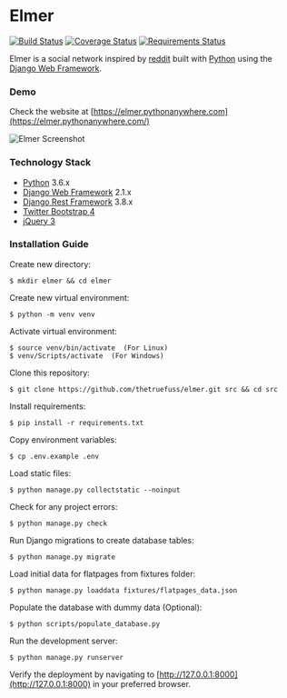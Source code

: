 # Elmer

[![Build Status](https://travis-ci.org/thetruefuss/elmer.svg?branch=master)](https://travis-ci.org/thetruefuss/elmer)
[![Coverage Status](https://coveralls.io/repos/github/thetruefuss/elmer/badge.svg?branch=master)](https://coveralls.io/github/thetruefuss/elmer?branch=master)
[![Requirements Status](https://requires.io/github/thetruefuss/elmer/requirements.svg?branch=master)](https://requires.io/github/thetruefuss/elmer/requirements/?branch=master)

Elmer is a social network inspired by [reddit](https://www.reddit.com/) built with [Python](https://www.python.org/) using the [Django Web Framework](https://www.djangoproject.com/).

### Demo

Check the website at [https://elmer.pythonanywhere.com](https://elmer.pythonanywhere.com/)

![Elmer Screenshot](https://image.ibb.co/es9ymz/elmer_screenshot.jpg "Elmer Screenshot")

### Technology Stack

- [Python](https://www.python.org/) 3.6.x
- [Django Web Framework](https://www.djangoproject.com/) 2.1.x
- [Django Rest Framework](http://www.django-rest-framework.org/) 3.8.x
- [Twitter Bootstrap 4](https://getbootstrap.com/docs/4.0/getting-started/introduction/)
- [jQuery 3](https://api.jquery.com/)

### Installation Guide

Create new directory:

```shell
$ mkdir elmer && cd elmer
```

Create new virtual environment:

```shell
$ python -m venv venv
```

Activate virtual environment:

```shell
$ source venv/bin/activate  (For Linux)
$ venv/Scripts/activate  (For Windows)
```

Clone this repository:

```shell
$ git clone https://github.com/thetruefuss/elmer.git src && cd src
```

Install requirements:

```shell
$ pip install -r requirements.txt
```

Copy environment variables:

```shell
$ cp .env.example .env
```

Load static files:

```shell
$ python manage.py collectstatic --noinput
```

Check for any project errors:

```shell
$ python manage.py check
```

Run Django migrations to create database tables:

```shell
$ python manage.py migrate
```

Load initial data for flatpages from fixtures folder:

```shell
$ python manage.py loaddata fixtures/flatpages_data.json
```

Populate the database with dummy data (Optional):

```shell
$ python scripts/populate_database.py
```

Run the development server:

```shell
$ python manage.py runserver
```

Verify the deployment by navigating to [http://127.0.0.1:8000](http://127.0.0.1:8000) in your preferred browser.
